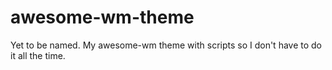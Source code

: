 # awesome-wm-theme
Yet to be named. My awesome-wm theme with scripts so I don't have to do it all the time.
